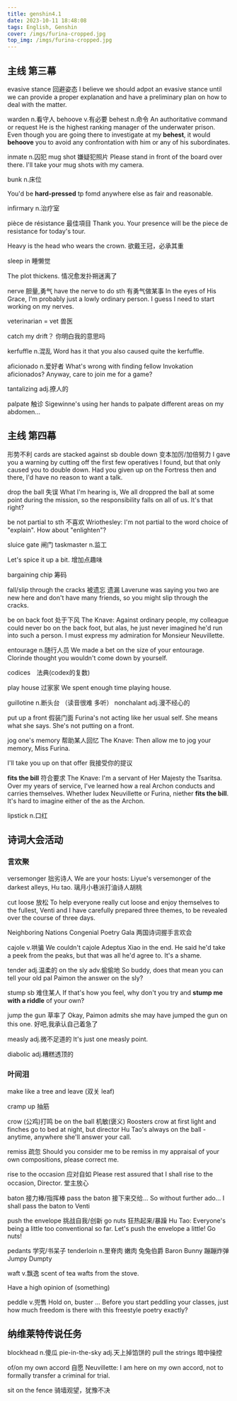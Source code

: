 ```yaml
---
title: genshin4.1
date: 2023-10-11 18:48:08
tags: English, Genshin
cover: /imgs/furina-cropped.jpg
top_img: /imgs/furina-cropped.jpg
---
```


## 主线 第三幕
evasive stance 回避姿态
I believe we should adpot an evasive stance until we can provide a proper explanation and have a preliminary plan on how to deal with the matter.

warden n.看守人
behoove v.有必要
behest n.命令 An authoritative command or request
He is the highest ranking manager of the underwater prison. Even though you are going there to investigate at my **behest**, it would **behoove** you to avoid any confrontation with him or any of his subordinates.

inmate n.囚犯
mug shot 嫌疑犯照片
Please stand in front of the board over there. I'll take your mug shots with my camera.

bunk n.床位

You'd be **hard-pressed** tp fomd anywhere else as fair and reasonable.

infirmary n.治疗室

pièce de résistance 最佳項目
Thank you. Your presence will be the piece de resistance for today's tour.

Heavy is the head who wears the crown. 欲戴王冠，必承其重

sleep in 睡懒觉

The plot thickens. 情况愈发扑朔迷离了

nerve 胆量,勇气
have the nerve to do sth 有勇气做某事
In the eyes of His Grace, I'm probably just a lowly ordinary person. I guess I need to start working on my nerves.

veterinarian = vet 兽医

catch my drift？ 你明白我的意思吗

kerfuffle n.混乱
Word has it that you also caused quite the kerfuffle.

aficionado n.爱好者
What's wrong with finding fellow Invokation aficionados? Anyway, care to join me for a game?

tantalizing adj.撩人的

palpate 触诊
Sigewinne's using her hands to palpate different areas on my abdomen...

## 主线 第四幕
形势不利 cards are stacked against sb
double down 变本加厉/加倍努力
I gave you a warning by cutting off the first few operatives I found, but that only caused you to double down. Had you given up on the Fortress then and there, I'd have no reason to want a talk.

drop the ball 失误
What I'm hearing is, We all droppred the ball at some point during the mission, so the responsibility falls on all of us. It's that right? 

be not partial to sth 不喜欢
Wriothesley: I'm not partial to the word choice of "explain". How about "enlighten"?

sluice gate 闸门
taskmaster n.监工

Let's spice it up a bit. 增加点趣味

bargaining chip 筹码

fall/slip through the cracks 被遗忘 遗漏
Laverune was saying you two are new here and don't have many friends, so you might slip through the cracks.


be on back foot 处于下风
The Knave: Against ordinary people, my colleague could never bo on the back foot, but alas, he just never imagined he'd run into such a person. I must express my admiration for Monsieur Neuvillette.

entourage n.随行人员
We made a bet on the size of your entourage. Clorinde thought you wouldn't come down by yourself.


codices　法典(codex的复数)

play house 过家家
We spent enough time playing house.

guillotine n.断头台 （读音很难 多听）
nonchalant adj.漫不经心的

put up a front 假装门面
Furina's not acting like her usual self. She means what she says. She's not putting on a front.

jog one's memory 帮助某人回忆
The Knave: Then allow me to jog your memory, Miss Furina.

I'll take you up on that offer 我接受你的提议

**fits the bill** 符合要求
The Knave: I'm a servant of Her Majesty the Tsaritsa. Over my years of service, I've learned how a real Archon conducts and carries themselves. Whether Iudex Neuvillette or Furina, niether **fits the bill**. It's hard to imagine either of the as the Archon.

lipstick n.口红


## 诗词大会活动 
### 言欢聚
versemonger 拙劣诗人
We are your hosts: Liyue's versemonger of the darkest alleys, Hu tao. 璃月小巷派打油诗人胡桃

cut loose 放松
To help everyone really cut loose and enjoy themselves to the fullest, Venti and I have carefully prepared three themes, to be revealed over the course of three days.

Neighboring Nations Congenial Poetry Gala 两国诗词握手言欢会

cajole v.哄骗
We couldn't cajole Adeptus Xiao in the end. He said he'd take a peek from the peaks, but that was all he'd agree to. It's a shame.

tender adj.温柔的
on the sly adv.偷偷地
So buddy, does that mean you can tell your old pal Paimon the answer on the sly?

stump sb 难住某人
If that's how you feel, why don't you try and **stump me with a riddle** of your own?

jump the gun 草率了
Okay, Paimon admits she may have jumped the gun on this one. 好吧,我承认自己着急了

measly adj.微不足道的
It's just one measly point.

diabolic adj.糟糕透顶的


### 叶间泪
make like a tree and leave (双关 leaf)

cramp up 抽筋

crow (公鸡)打鸣
be on the ball 机敏(褒义)
Roosters crow at first light and finches go to bed at night, but director Hu Tao's always on the ball -anytime, anywhere she'll answer your call.

remiss 疏忽
Should you consider me to be remiss in my appraisal of your own compositions, please correct me.

rise to the occasion 应对自如
Please rest assured that I shall rise to the occasion, Director. 堂主放心

baton 接力棒/指挥棒
pass the baton 接下来交给...
So without further ado... I shall pass the baton to Venti

push the envelope 挑战自我/创新
go nuts 狂热起来/暴躁
Hu Tao: Everyone's being a little too conventional so far. Let's push the envelope a little! Go nuts!

pedants 学究/书呆子
tenderloin n.里脊肉 嫩肉
兔兔伯爵 Baron Bunny
蹦蹦炸弹 Jumpy Dumpty

waft v.飘逸
scent of tea wafts from the stove.

Have a high opinion of (something) 

peddle v.兜售
Hold on, buster ... Before you start peddling your classes, just how much freedom is there with this freestyle poetry exactly? 


## 纳维莱特传说任务
blockhead n.傻瓜
pie-in-the-sky adj.天上掉馅饼的 
pull the strings 暗中操控

of/on my own accord 自愿
Neuvillette: I am here on my own accord, not to formally transfer a criminal for trial.

sit on the fence 骑墙观望，犹豫不决